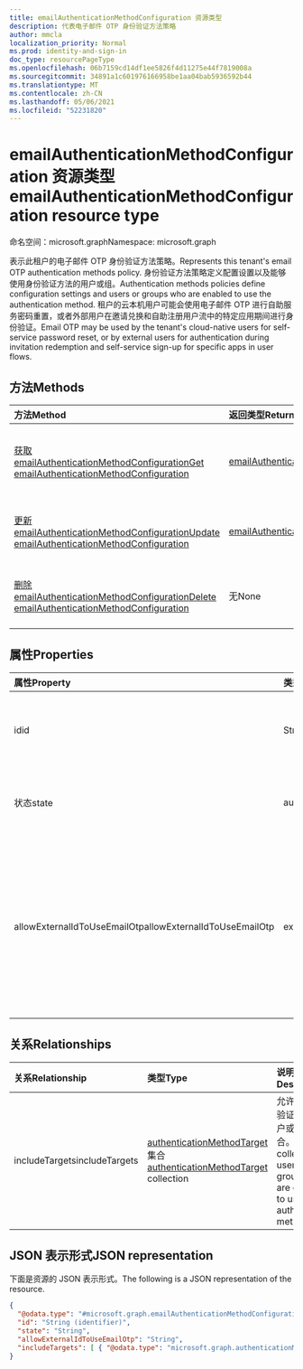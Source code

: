 ```yaml
---
title: emailAuthenticationMethodConfiguration 资源类型
description: 代表电子邮件 OTP 身份验证方法策略
author: mmcla
localization_priority: Normal
ms.prod: identity-and-sign-in
doc_type: resourcePageType
ms.openlocfilehash: 06b7159cd14df1ee5826f4d11275e44f7819008a
ms.sourcegitcommit: 34891a1c601976166958be1aa04bab5936592b44
ms.translationtype: MT
ms.contentlocale: zh-CN
ms.lasthandoff: 05/06/2021
ms.locfileid: "52231820"
---
```

# <a name="emailauthenticationmethodconfiguration-resource-type"></a><span data-ttu-id="3633c-103">emailAuthenticationMethodConfiguration 资源类型</span><span class="sxs-lookup"><span data-stu-id="3633c-103">emailAuthenticationMethodConfiguration resource type</span></span>

<span data-ttu-id="3633c-104">命名空间：microsoft.graph</span><span class="sxs-lookup"><span data-stu-id="3633c-104">Namespace: microsoft.graph</span></span>

<span data-ttu-id="3633c-105">表示此租户的电子邮件 OTP 身份验证方法策略。</span><span class="sxs-lookup"><span data-stu-id="3633c-105">Represents this tenant's email OTP authentication methods policy.</span></span> <span data-ttu-id="3633c-106">身份验证方法策略定义配置设置以及能够使用身份验证方法的用户或组。</span><span class="sxs-lookup"><span data-stu-id="3633c-106">Authentication methods policies define configuration settings and users or groups who are enabled to use the authentication method.</span></span> <span data-ttu-id="3633c-107">租户的云本机用户可能会使用电子邮件 OTP 进行自助服务密码重置，或者外部用户在邀请兑换和自助注册用户流中的特定应用期间进行身份验证。</span><span class="sxs-lookup"><span data-stu-id="3633c-107">Email OTP may be used by the tenant's cloud-native users for self-service password reset, or by external users for authentication during invitation redemption and self-service sign-up for specific apps in user flows.</span></span>

## <a name="methods"></a><span data-ttu-id="3633c-108">方法</span><span class="sxs-lookup"><span data-stu-id="3633c-108">Methods</span></span>

|<span data-ttu-id="3633c-109">方法</span><span class="sxs-lookup"><span data-stu-id="3633c-109">Method</span></span>|<span data-ttu-id="3633c-110">返回类型</span><span class="sxs-lookup"><span data-stu-id="3633c-110">Return type</span></span>|<span data-ttu-id="3633c-111">说明</span><span class="sxs-lookup"><span data-stu-id="3633c-111">Description</span></span>|
|:---|:---|:---|
|[<span data-ttu-id="3633c-112">获取 emailAuthenticationMethodConfiguration</span><span class="sxs-lookup"><span data-stu-id="3633c-112">Get emailAuthenticationMethodConfiguration</span></span>](../api/emailauthenticationmethodconfiguration-get.md)|[<span data-ttu-id="3633c-113">emailAuthenticationMethodConfiguration</span><span class="sxs-lookup"><span data-stu-id="3633c-113">emailAuthenticationMethodConfiguration</span></span>](../resources/emailauthenticationmethodconfiguration.md)|<span data-ttu-id="3633c-114">读取 emailAuthenticationMethodConfiguration 对象的属性和关系。</span><span class="sxs-lookup"><span data-stu-id="3633c-114">Read the properties and relationships of an emailAuthenticationMethodConfiguration object.</span></span>|
|[<span data-ttu-id="3633c-115">更新 emailAuthenticationMethodConfiguration</span><span class="sxs-lookup"><span data-stu-id="3633c-115">Update emailAuthenticationMethodConfiguration</span></span>](../api/emailauthenticationmethodconfiguration-update.md)|[<span data-ttu-id="3633c-116">emailAuthenticationMethodConfiguration</span><span class="sxs-lookup"><span data-stu-id="3633c-116">emailAuthenticationMethodConfiguration</span></span>](../resources/emailauthenticationmethodconfiguration.md)|<span data-ttu-id="3633c-117">更新 emailAuthenticationMethodConfiguration 对象的属性。</span><span class="sxs-lookup"><span data-stu-id="3633c-117">Update the properties of an emailAuthenticationMethodConfiguration object.</span></span>|
|[<span data-ttu-id="3633c-118">删除 emailAuthenticationMethodConfiguration</span><span class="sxs-lookup"><span data-stu-id="3633c-118">Delete emailAuthenticationMethodConfiguration</span></span>](../api/emailauthenticationmethodconfiguration-delete.md)|<span data-ttu-id="3633c-119">无</span><span class="sxs-lookup"><span data-stu-id="3633c-119">None</span></span>|<span data-ttu-id="3633c-120">删除 emailAuthenticationMethodConfiguration 对象。</span><span class="sxs-lookup"><span data-stu-id="3633c-120">Deletes an emailAuthenticationMethodConfiguration object.</span></span>|

## <a name="properties"></a><span data-ttu-id="3633c-121">属性</span><span class="sxs-lookup"><span data-stu-id="3633c-121">Properties</span></span>

|<span data-ttu-id="3633c-122">属性</span><span class="sxs-lookup"><span data-stu-id="3633c-122">Property</span></span>|<span data-ttu-id="3633c-123">类型</span><span class="sxs-lookup"><span data-stu-id="3633c-123">Type</span></span>|<span data-ttu-id="3633c-124">说明</span><span class="sxs-lookup"><span data-stu-id="3633c-124">Description</span></span>|
|:---|:---|:---|
|<span data-ttu-id="3633c-125">id</span><span class="sxs-lookup"><span data-stu-id="3633c-125">id</span></span>|<span data-ttu-id="3633c-126">String</span><span class="sxs-lookup"><span data-stu-id="3633c-126">String</span></span>|<span data-ttu-id="3633c-127">身份验证方法策略标识符。</span><span class="sxs-lookup"><span data-stu-id="3633c-127">The authentication method policy identifier.</span></span> <span data-ttu-id="3633c-128">继承自 [authenticationMethodConfiguration](../resources/authenticationmethodconfiguration.md)。</span><span class="sxs-lookup"><span data-stu-id="3633c-128">Inherited from [authenticationMethodConfiguration](../resources/authenticationmethodconfiguration.md).</span></span>|
|<span data-ttu-id="3633c-129">状态</span><span class="sxs-lookup"><span data-stu-id="3633c-129">state</span></span>|<span data-ttu-id="3633c-130">authenticationMethodState</span><span class="sxs-lookup"><span data-stu-id="3633c-130">authenticationMethodState</span></span>|<span data-ttu-id="3633c-131">指示是否启用此身份验证方法。</span><span class="sxs-lookup"><span data-stu-id="3633c-131">Indicates whether this authentication method is enabled or not.</span></span> <span data-ttu-id="3633c-132">可取值为：`enabled`、`disabled`。</span><span class="sxs-lookup"><span data-stu-id="3633c-132">Possible values are: `enabled`, `disabled`.</span></span>|
|<span data-ttu-id="3633c-133">allowExternalIdToUseEmailOtp</span><span class="sxs-lookup"><span data-stu-id="3633c-133">allowExternalIdToUseEmailOtp</span></span>|<span data-ttu-id="3633c-134">externalEmailOtpState</span><span class="sxs-lookup"><span data-stu-id="3633c-134">externalEmailOtpState</span></span>|<span data-ttu-id="3633c-135">确定外部用户是否可以使用电子邮件 OTP 进行身份验证。</span><span class="sxs-lookup"><span data-stu-id="3633c-135">Determines whether email OTP is usable by external users for authentication.</span></span> <span data-ttu-id="3633c-136">可取值为：`default`、`enabled`、`disabled`、`unknownFutureValue`。</span><span class="sxs-lookup"><span data-stu-id="3633c-136">Possible values are: `default`, `enabled`, `disabled`, `unknownFutureValue`.</span></span> <span data-ttu-id="3633c-137">从 2021 年 10 开始，不使用公共预览的州中的租户将自动启用电子邮件 `default` OTP。</span><span class="sxs-lookup"><span data-stu-id="3633c-137">Tenants in the `default` state who did not use public preview will automatically have email OTP enabled beginning in October 2021.</span></span>|

## <a name="relationships"></a><span data-ttu-id="3633c-138">关系</span><span class="sxs-lookup"><span data-stu-id="3633c-138">Relationships</span></span>

|<span data-ttu-id="3633c-139">关系</span><span class="sxs-lookup"><span data-stu-id="3633c-139">Relationship</span></span>|<span data-ttu-id="3633c-140">类型</span><span class="sxs-lookup"><span data-stu-id="3633c-140">Type</span></span>|<span data-ttu-id="3633c-141">说明</span><span class="sxs-lookup"><span data-stu-id="3633c-141">Description</span></span>|
|:---|:---|:---|
|<span data-ttu-id="3633c-142">includeTargets</span><span class="sxs-lookup"><span data-stu-id="3633c-142">includeTargets</span></span>|<span data-ttu-id="3633c-143">[authenticationMethodTarget](../resources/authenticationmethodtarget.md) 集合</span><span class="sxs-lookup"><span data-stu-id="3633c-143">[authenticationMethodTarget](../resources/authenticationmethodtarget.md) collection</span></span>|<span data-ttu-id="3633c-144">允许使用身份验证方法的用户或组的集合。</span><span class="sxs-lookup"><span data-stu-id="3633c-144">A collection of users or groups who are enabled to use the authentication method.</span></span>|

## <a name="json-representation"></a><span data-ttu-id="3633c-145">JSON 表示形式</span><span class="sxs-lookup"><span data-stu-id="3633c-145">JSON representation</span></span>

<span data-ttu-id="3633c-146">下面是资源的 JSON 表示形式。</span><span class="sxs-lookup"><span data-stu-id="3633c-146">The following is a JSON representation of the resource.</span></span>
<!-- {
  "blockType": "resource",
  "keyProperty": "id",
  "@odata.type": "microsoft.graph.emailAuthenticationMethodConfiguration",
  "baseType": "microsoft.graph.authenticationMethodConfiguration",
  "openType": false
}
-->

```json
{
  "@odata.type": "#microsoft.graph.emailAuthenticationMethodConfiguration",
  "id": "String (identifier)",
  "state": "String",
  "allowExternalIdToUseEmailOtp": "String",
  "includeTargets": [ { "@odata.type": "microsoft.graph.authenticationMethodTarget" } ]
}
```
